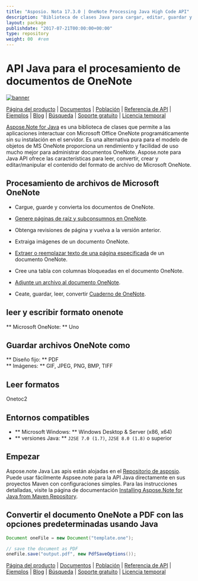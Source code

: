 ```yaml
---
title: "Asposio. Nota 17.3.0 | OneNote Processing Java High Code API" 
description: "Biblioteca de clases Java para cargar, editar, guardar y convertir formatos OneNote. Admite páginas, imágenes, texto, tablas, archivos adjuntos, etiquetas, tareas, estilos de texto e hipervínculos." 
layout: package
publishdate: "2017-07-21T00:00:00+00:00"
type: repository
weight: 00	#rem
---
```


# API Java para el procesamiento de documentos de OneNote
[![banner](/res_repo/img/compress/aspose_note-for-java-banner.png)](./)

[Página del producto](https://products.aspose.com/note/java) | [Documentos](https://docs.aspose.com/note/java/) | [Población](https://products.aspose.app/note/family) | [Referencia de API](https://apireference.aspose.com/note/java) | [Ejemplos](https://github.com/aspose-note/Aspose.Note-for-Java) | [Blog](https://blog.aspose.com/category/note/) | [Búsqueda](https://search.aspose.com/) | [Soporte gratuito](https://forum.aspose.com/c/note) | [Licencia temporal](https://purchase.aspose.com/temporary-license)

[Aspose.Note for Java](https://products.aspose.com/note/java) es una biblioteca de clases que permite a las aplicaciones interactuar con Microsoft Office OneNote programáticamente sin su instalación en el servidor. Es una alternativa pura para el modelo de objetos de MS OneNote proporciona un rendimiento y facilidad de uso mucho mejor para administrar documentos OneNote. Aspose.note para Java API ofrece las características para leer, convertir, crear y editar/manipular el contenido del formato de archivo de Microsoft OneNote.

## Procesamiento de archivos de Microsoft OneNote
- Cargue, guarde y convierta los documentos de OneNote.

- [Genere páginas de raíz y subconsumnos en OneNote](https://docs.aspose.com/note/java/working-with-pages/).
- Obtenga revisiones de página y vuelva a la versión anterior.
- Extraiga imágenes de un documento OneNote.

- [Extraer o reemplazar texto de una página especificada](https://docs.aspose.com/note/java/working-with-text/) de un documento OneNote.
- Cree una tabla con columnas bloqueadas en el documento OneNote.

- [Adjunte un archivo al documento OneNote](https://docs.aspose.com/note/java/working-with-attachments/).

- Ceate, guardar, leer, convertir [Cuaderno de OneNote](https://docs.aspose.com/note/java/working-with-onenote-notebook/).

## leer y escribir formato onenote
** Microsoft OneNote: ** Uno

## Guardar archivos OneNote como
** Diseño fijo: ** PDF \
** Imágenes: ** GIF, JPEG, PNG, BMP, TIFF

## Leer formatos
Onetoc2

## Entornos compatibles
- ** Microsoft Windows: ** Windows Desktop & Server (x86, x64)
- ** versiones Java: ** `J2SE 7.0 (1.7)`, `J2SE 8.0 (1.8)` o superior

## Empezar

Aspose.note Java Las apis están alojadas en el [Repositorio de asposio](https://releases.aspose.com/note/java/). Puede usar fácilmente Aspsee.note para la API Java directamente en sus proyectos Maven con configuraciones simples. Para las instrucciones detalladas, visite la página de documentación [Installing Aspose.Note for Java from Maven Repository](https://docs.aspose.com/note/java/installation/).

## Convertir el documento OneNote a PDF con las opciones predeterminadas usando Java

```java
Document oneFile = new Document("template.one");

// save the document as PDF
oneFile.save("output.pdf", new PdfSaveOptions());
```

[Página del producto](https://products.aspose.com/note/java) | [Documentos](https://docs.aspose.com/note/java/) | [Población](https://products.aspose.app/note/family) | [Referencia de API](https://apireference.aspose.com/note/java) | [Ejemplos](https://github.com/aspose-note/Aspose.Note-for-Java) | [Blog](https://blog.aspose.com/category/note/) | [Búsqueda](https://search.aspose.com/) | [Soporte gratuito](https://forum.aspose.com/c/note) | [Licencia temporal](https://purchase.aspose.com/temporary-license)
